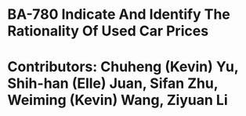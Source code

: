 # BA-780 Indicate And Identify The Rationality Of Used Car Prices
# Contributors: Chuheng (Kevin) Yu, Shih-han (Elle) Juan, Sifan Zhu, Weiming (Kevin) Wang, Ziyuan Li

